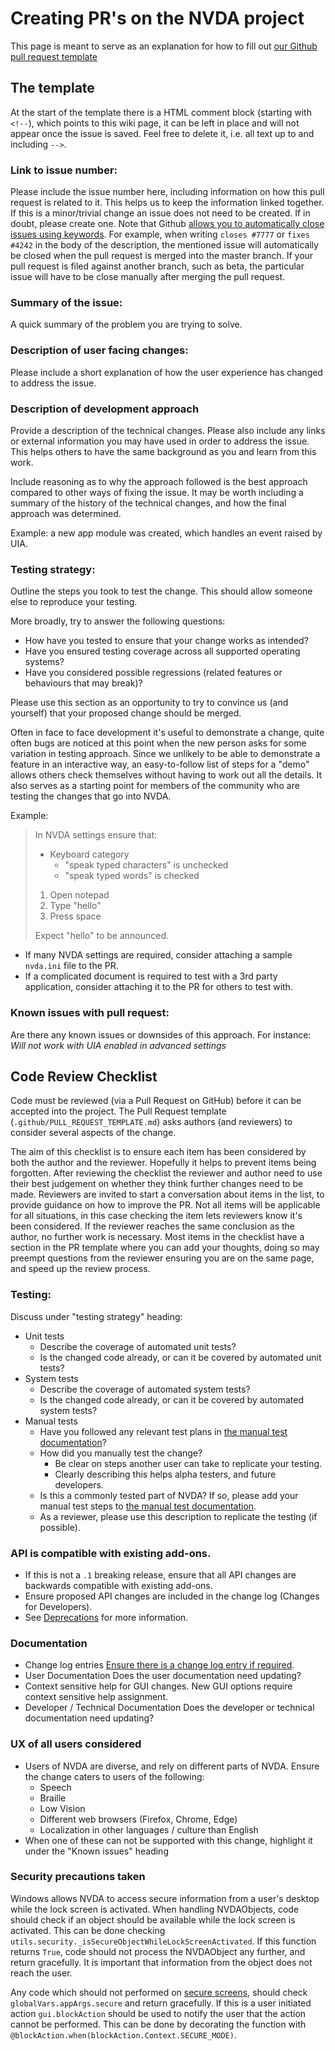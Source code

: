 # Creating PR's on the NVDA project

This page is meant to serve as an explanation for how to fill out
[our Github pull request template](https://github.com/nvaccess/nvda/blob/master/.github/PULL_REQUEST_TEMPLATE.md)

## The template
At the start of the template there is a HTML comment block (starting with `<!--`),
which points to this wiki page, it can be left in place and will not appear once the issue is saved.
Feel free to delete it, i.e. all text up to and including `-->`.

### Link to issue number:
Please include the issue number here, including information on how this pull request is related to 
it.
This helps us to keep the information linked together.
If this is a minor/trivial change an issue does not need to be created.
If in doubt, please create one.
Note that Github 
[allows you to automatically close issues using keywords](https://help.github.com/en/articles/closing-issues-using-keywords).
For example, when writing `closes #7777` or `fixes #4242` in the body of the description,
the mentioned issue will automatically be closed when the pull request is merged into the master
branch.
If your pull request is filed against another branch, such as beta, the particular issue will have
to be close manually after merging the pull request.

### Summary of the issue:
A quick summary of the problem you are trying to solve.

### Description of user facing changes:
Please include a short explanation of how the user experience has changed to address the issue.

### Description of development approach
Provide a description of the technical changes.
Please also include any links or external information you may have used in order to address the
issue.
This helps others to have the same background as you and learn from this work.

Include reasoning as to why the approach followed is the best approach compared to other ways of fixing the issue.
It may be worth including a summary of the history of the technical changes, and how the final approach was determined.

Example: a new app module was created, which handles an event raised by UIA.

### Testing strategy:
Outline the steps you took to test the change.
This should allow someone else to reproduce your testing.

More broadly, try to answer the following questions:
- How have you tested to ensure that your change works as intended?
- Have you ensured testing coverage across all supported operating systems?
- Have you considered possible regressions (related features or behaviours that may break)?

Please use this section as an opportunity to try to convince us (and yourself) that your proposed 
change should be merged. 

Often in face to face development it's useful to demonstrate a change, quite often bugs are noticed
at this point when the new person asks for some variation in testing approach.
Since we unlikely to be able to demonstrate a feature in an interactive way, an easy-to-follow list
of steps for a "demo" allows others check themselves without having to work out all the details.
It also serves as a starting point for members of the community who are testing the changes that go
into NVDA.

Example:
> In NVDA settings ensure that:
> - Keyboard category
>   - "speak typed characters" is unchecked
>   - "speak typed words" is checked
>
> 1. Open notepad
> 2. Type "hello"
> 3. Press space
>
> Expect "hello" to be announced.

- If many NVDA settings are required, consider attaching a sample `nvda.ini` file to the PR.
- If a complicated document is required to test with a 3rd party application, consider attaching it
  to the PR for others to test with.

### Known issues with pull request:
Are there any known issues or downsides of this approach.
For instance: _Will not work with UIA enabled in advanced settings_

## Code Review Checklist

Code must be reviewed (via a Pull Request on GitHub) before it can be accepted into the project.
The Pull Request template (``.github/PULL_REQUEST_TEMPLATE.md``) asks authors (and reviewers) to
consider several aspects of the change.

The aim of this checklist is to ensure each item has been considered by both the author and the
reviewer.
Hopefully it helps to prevent items being forgotten.
After reviewing the checklist the reviewer and author need to use their best judgement on whether
they think further changes need to be made.
Reviewers are invited to start a conversation about items in the list, to provide guidance on how to
improve the PR.
Not all items will be applicable for all situations, in this case checking the item lets reviewers
know it's been considered.
If the reviewer reaches the same conclusion as the author, no further work is necessary.
Most items in the checklist have a section in the PR template where you can add your thoughts, doing
so may preempt questions from the reviewer ensuring you are on the same page, and speed up the
review process.

### Testing:
Discuss under "testing strategy" heading:
- Unit tests
  - Describe the coverage of automated unit tests?
  - Is the changed code already, or can it be covered by automated unit tests?
- System tests
  - Describe the coverage of automated system tests?
  - Is the changed code already, or can it be covered by automated system tests?
- Manual tests
  - Have you followed any relevant test plans in [the manual test documentation](../../tests/manual/README.md)?
  - How did you manually test the change?
    - Be clear on steps another user can take to replicate your testing.
    - Clearly describing this helps alpha testers, and future developers.
  - Is this a commonly tested part of NVDA?
  If so, please add your manual test steps to [the manual test documentation](../../tests/manual/README.md).
  - As a reviewer, please use this description to replicate the testing (if possible).

### API is compatible with existing add-ons.
- If this is not a `.1` breaking release, ensure that all API changes are backwards compatible with existing add-ons.
- Ensure proposed API changes are included in the change log (Changes for Developers).
- See [Deprecations](./deprecations.md) for more information.

### Documentation
- Change log entries
  [Ensure there is a change log entry if required](./contributing.md#change-log-entry).
- User Documentation
  Does the user documentation need updating?
- Context sensitive help for GUI changes.
  New GUI options require context sensitive help assignment.
- Developer / Technical Documentation
  Does the developer or technical documentation need updating?

### UX of all users considered
- Users of NVDA are diverse, and rely on different parts of NVDA.
  Ensure the change caters to users of the following:
  - Speech
  - Braille
  - Low Vision
  - Different web browsers (Firefox, Chrome, Edge)
  - Localization in other languages / culture than English
- When one of these can not be supported with this change,
  highlight it under the "Known issues" heading

### Security precautions taken
Windows allows NVDA to access secure information from a user's desktop while the lock screen is activated.
When handling NVDAObjects, code should check if an object should be available while the lock screen is activated.
This can be done checking `utils.security._isSecureObjectWhileLockScreenActivated`.
If this function returns `True`, code should not process the NVDAObject any further, and return gracefully.
It is important that information from the object does not reach the user.

Any code which should not performed on [secure screens](https://www.nvaccess.org/files/nvda/documentation/userGuide.html#SecureScreens), should check `globalVars.appArgs.secure` and return gracefully.
If this is a user initiated action `gui.blockAction` should be used to notify the user that the action cannot be performed.
This can be done by decorating the function with `@blockAction.when(blockAction.Context.SECURE_MODE)`.
